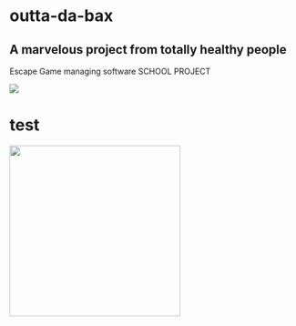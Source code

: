 # outta-da-bax

## A marvelous project from totally healthy people
Escape Game managing software SCHOOL PROJECT

![](https://tenor.com/view/rabbit-creepy-gif-10908693.gif)

# test

<img src="https://tenor.com/view/rabbit-creepy-gif-10908693.gif" width="300px">